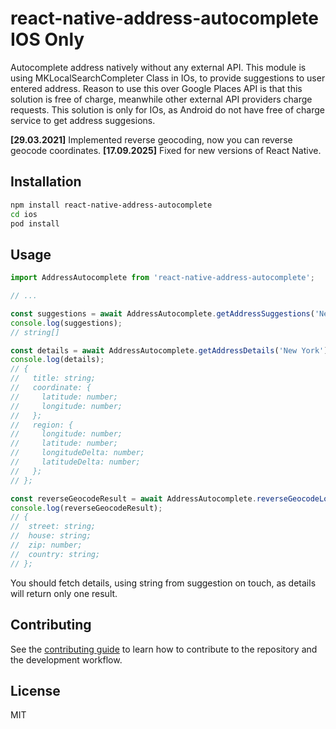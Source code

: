 # react-native-address-autocomplete IOS Only

Autocomplete address natively without any external API.
This module is using MKLocalSearchCompleter Class in IOs, to provide suggestions to user entered address.
Reason to use this over Google Places API is that this solution is free of charge, meanwhile other external API providers charge requests.
This solution is only for IOs, as Android do not have free of charge service to get address suggesions.

**[29.03.2021]** Implemented reverse geocoding, now you can reverse geocode coordinates.
**[17.09.2025]** Fixed for new versions of React Native.

## Installation

```sh
npm install react-native-address-autocomplete
cd ios
pod install
```

## Usage

```js
import AddressAutocomplete from 'react-native-address-autocomplete';

// ...

const suggestions = await AddressAutocomplete.getAddressSuggestions('New York');
console.log(suggestions);
// string[]

const details = await AddressAutocomplete.getAddressDetails('New York');
console.log(details);
// {
//   title: string;
//   coordinate: {
//     latitude: number;
//     longitude: number;
//   };
//   region: {
//     longitude: number;
//     latitude: number;
//     longitudeDelta: number;
//     latitudeDelta: number;
//   };
// };

const reverseGeocodeResult = await AddressAutocomplete.reverseGeocodeLocation(22.16887, 52.12333);
console.log(reverseGeocodeResult);
// {
//  street: string;
//  house: string;
//  zip: number;
//  country: string;
// };
```

You should fetch details, using string from suggestion on touch, as details will return only one result.

## Contributing

See the [contributing guide](CONTRIBUTING.md) to learn how to contribute to the repository and the development workflow.

## License

MIT
